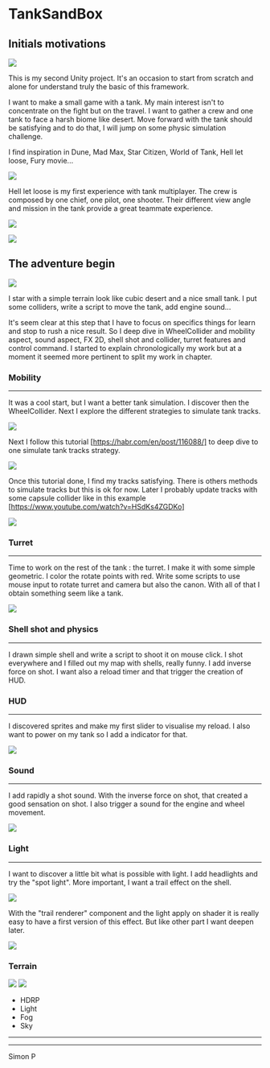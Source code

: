 # TankSandBox

## Initials motivations

![](https://github.com/haagor/TankSandBox/blob/master/img/comboIMG1.PNG)

This is my second Unity project. It's an occasion to start from scratch and alone for understand truly the basic of this framework. 

I want to make a small game with a tank. My main interest isn't to concentrate on the fight but on the travel. I want to gather a crew and one tank to face a harsh biome like desert. Move forward with the tank should be satisfying and to do that, I will jump on some physic simulation challenge.

I find inspiration in Dune, Mad Max, Star Citizen, World of Tank, Hell let loose, Fury movie...

![](https://github.com/haagor/TankSandBox/blob/master/img/comboIMG2.PNG)

Hell let loose is my first experience with tank multiplayer. The crew is  composed by one chief, one pilot, one shooter. Their different view angle and mission in the tank provide a great teammate experience.

![](https://github.com/haagor/TankSandBox/blob/master/img/comboPiloteView.PNG)

![](https://github.com/haagor/TankSandBox/blob/master/img/comboShooterView.PNG)

## The adventure begin

![](https://github.com/haagor/TankSandBox/blob/master/img/CaptureMoveCollider1.PNG)

I star with a simple terrain look like cubic desert and a nice small tank. I put some colliders, write a script to move the tank, add engine sound...

It's seem clear at this step that I have to focus on specifics things for learn and stop to rush a nice result. So I deep dive in WheelCollider and mobility aspect, sound aspect, FX 2D, shell shot and collider, turret features and control command. I started to explain chronologically my work but at a moment it seemed more pertinent to split my work in chapter.

### Mobility

---

It was a cool start, but I want a better tank simulation. I discover then the WheelCollider. Next I explore the different strategies to simulate tank tracks.

![](https://github.com/haagor/TankSandBox/blob/master/img/CaptureWheelCollider2.PNG)

Next I follow this tutorial [https://habr.com/en/post/116088/] to deep dive to one simulate tank tracks strategy.

![](https://github.com/haagor/TankSandBox/blob/master/img/CaptureTrack1.PNG)

Once this tutorial done, I find my tracks satisfying. There is others methods to simulate tracks but this is ok for now. Later I probably update tracks with some capsule collider like in this example [https://www.youtube.com/watch?v=HSdKs4ZGDKo]

![](https://github.com/haagor/TankSandBox/blob/master/img/capsuleCollider1.PNG)

### Turret

---

Time to work on the rest of the tank : the turret. I make it with some simple geometric. I color the rotate points with red. Write some scripts to use mouse input to rotate turret and camera but also the canon. With all of that I obtain something seem like a tank.

![](https://github.com/haagor/TankSandBox/blob/master/img/turret1.PNG)

### Shell shot and physics

---

I drawn simple shell and write a script to shoot it on mouse click. I shot everywhere and I filled out my map with shells, really funny. I add inverse force on shot. I want also a reload timer and that trigger the creation of HUD.

### HUD

---

I discovered sprites and make my first slider to visualise my reload. I also want to power on my tank  so I add a indicator for that.

![](https://github.com/haagor/TankSandBox/blob/master/img/hud1.PNG)

### Sound

---

I add rapidly a shot sound. With the inverse force on shot, that created a good sensation on shot. I also trigger a sound for the engine and wheel movement.

![](https://github.com/haagor/TankSandBox/blob/master/img/tank1.PNG)

### Light

---

I want to discover a little bit what is possible with light. I add headlights and try the "spot light". More important, I want a trail effect on the shell.

![](https://github.com/haagor/TankSandBox/blob/master/img/shellTrail1.PNG)

With the "trail renderer" component and the light apply on shader it is really easy to have a first version of this effect. But like other part I want deepen later.

![](https://github.com/haagor/TankSandBox/blob/master/img/fusionShell1.PNG)

### Terrain

![](https://github.com/haagor/TankSandBox/blob/master/img/redSand1.PNG)
![](https://github.com/haagor/TankSandBox/blob/master/img/redSand2.PNG)

- HDRP
- Light
- Fog
- Sky

---

---

Simon P

